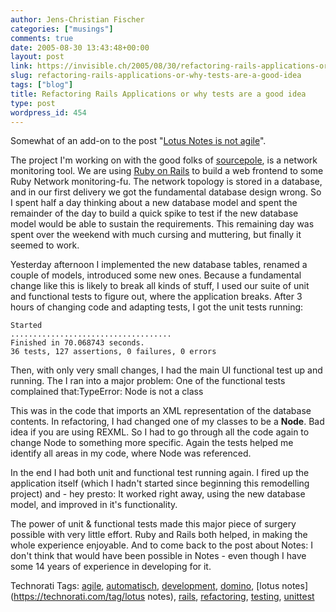 ```yaml
---
author: Jens-Christian Fischer
categories: ["musings"]
comments: true
date: 2005-08-30 13:43:48+00:00
layout: post
link: https://invisible.ch/2005/08/30/refactoring-rails-applications-or-why-tests-are-a-good-idea/
slug: refactoring-rails-applications-or-why-tests-are-a-good-idea
tags: ["blog"]
title: Refactoring Rails Applications or why tests are a good idea
type: post
wordpress_id: 454
---
```



Somewhat of an add-on to the post "[Lotus Notes is not agile](/archives/000452.html)". 



The project I'm working on with the good folks of [sourcepole](https://sourcepole.ch/), is a network monitoring tool. We are using [Ruby on Rails](https://rubyonrails.org/) to build a web frontend to some Ruby Network monitoring-fu. The network topology is stored in a database, and in our first delivery we got the fundamental database design wrong. So I spent half a day thinking about a new database model and spent the remainder of the day to build a quick spike to test if the new database model would be able to sustain the requirements. This remaining day was spent over the weekend with much cursing and muttering, but finally it seemed to work.



Yesterday afternoon I implemented the new database tables, renamed a couple of models, introduced some new ones. Because a fundamental change like this is likely to break all kinds of stuff, I used our suite of unit and functional tests to figure out, where the application breaks. After 3 hours of changing code and adapting tests, I got the unit tests running:

    
    
    Started
    ....................................
    Finished in 70.068743 seconds.
    36 tests, 127 assertions, 0 failures, 0 errors
    


Then, with only very small changes, I had the main UI functional test up and running. The I ran into a major problem: One of the functional tests complained that:TypeError: Node is not a class



This was in the code that imports an XML representation of the database contents. In refactoring, I had changed one of my classes to be a **Node**. Bad idea if you are using REXML. So I had to go through all the code again to change Node to something more specific. Again the tests helped me identify all areas in my code, where Node was referenced. 



In the end I had both unit and functional test running again. I fired up the application itself (which I hadn't started since beginning this remodelling project) and - hey presto: It worked right away, using the new database model, and improved in it's functionality.



The power of unit & functional tests made this major piece of surgery possible with very little effort. Ruby and Rails both helped, in making the whole experience enjoyable. And to come back to the post about Notes: I don't think that would have been possible in Notes - even though I have some 14 years of experience in developing for it.





Technorati Tags: [agile](https://technorati.com/tag/agile), [automatisch](https://technorati.com/tag/automatisch), [development](https://technorati.com/tag/development), [domino](https://technorati.com/tag/domino), [lotus notes](https://technorati.com/tag/lotus notes), [rails](https://technorati.com/tag/rails), [refactoring](https://technorati.com/tag/refactoring), [testing](https://technorati.com/tag/testing), [unittest](https://technorati.com/tag/unittest)
